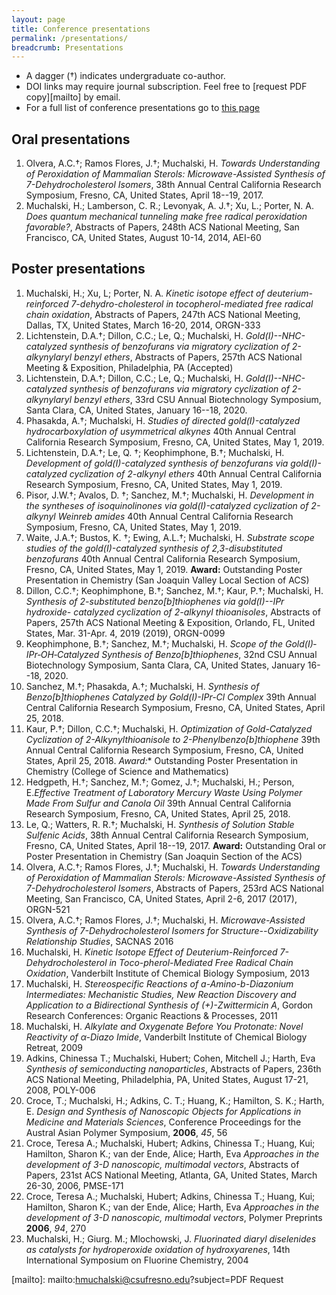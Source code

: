 ```yaml
---
layout: page
title: Conference presentations
permalink: /presentations/
breadcrumb: Presentations
---
```


* A dagger (&#8224;) indicates undergraduate co-author. 
* DOI links may require journal subscription. Feel free to [request PDF copy][mailto] by email.
* For a full list of conference presentations go to [this page](/publications)

## Oral presentations

1. Olvera, A.C.&#8224;; Ramos Flores, J.&#8224;; Muchalski, H. *Towards Understanding of Peroxidation of Mammalian Sterols: Microwave-Assisted Synthesis of 7-Dehydrocholesterol Isomers*, 38th Annual Central California Research Symposium, Fresno, CA, United States, April 18--19, 2017. 
2. Muchalski, H.; Lamberson, C. R.; Levonyak, A. J.&#8224;; Xu, L.; Porter, N. A. *Does quantum mechanical tunneling make free radical peroxidation favorable?*, Abstracts of Papers, 248th ACS National Meeting, San Francisco, CA, United States, August 10-14, 2014, AEI-60

## Poster presentations

1. Muchalski, H.; Xu, L; Porter, N. A. *Kinetic isotope effect of deuterium-reinforced 7-dehydro-cholesterol in tocopherol-mediated free radical chain oxidation*, Abstracts of Papers, 247th ACS National Meeting, Dallas, TX, United States, March 16-20, 2014, ORGN-333
2. Lichtenstein, D.A.&#8224;; Dillon, C.C.; Le, Q.; Muchalski, H. *Gold(I)--NHC-catalyzed synthesis of benzofurans via migratory cyclization of 2-alkynylaryl benzyl ethers*, Abstracts of Papers, 257th ACS National Meeting & Exposition, Philadelphia, PA (Accepted)
3. Lichtenstein, D.A.&#8224;; Dillon, C.C.; Le, Q.; Muchalski, H. *Gold(I)--NHC-catalyzed synthesis of benzofurans via migratory cyclization of 2-alkynylaryl benzyl ethers*, 33rd CSU Annual Biotechnology Symposium, Santa Clara, CA, United States, January 16--18, 2020.
4. Phasakda, A.&#8224;; Muchalski, H. *Studies of directed gold(I)-catalyzed hydrocarboxylation of usymmetrical alkynes* 40th Annual Central California Research Symposium, Fresno, CA, United States, May 1, 2019.
5. Lichtenstein, D.A.&#8224;; Le, Q. &#8224;; Keophimphone, B.&#8224;; Muchalski, H. *Development of gold(I)-catalyzed synthesis of benzofurans via gold(I)-catalyzed cyclization of 2-alkynyl ethers* 40th Annual Central California Research Symposium, Fresno, CA, United States, May 1, 2019.
6. Pisor, J.W.&#8224;; Avalos, D. &#8224;; Sanchez, M.&#8224;; Muchalski, H. *Development in the syntheses of isoquinolinones via gold(I)-catalyzed cyclization of 2-alkynyl Weinreb amides* 40th Annual Central California Research Symposium, Fresno, CA, United States, May 1, 2019.
7. Waite, J.A.&#8224;; Bustos, K. &#8224;; Ewing, A.L.&#8224;; Muchalski, H. *Substrate scope studies of the gold(I)-catalyzed synthesis of 2,3-disubstituted benzofurans* 40th Annual Central California Research Symposium, Fresno, CA, United States, May 1, 2019. **Award:** Outstanding Poster Presentation in Chemistry (San Joaquin Valley Local Section of ACS)
8. Dillon, C.C.&#8224;; Keophimphone, B.&#8224;; Sanchez, M.&#8224;; Kaur, P.&#8224;; Muchalski, H. *Synthesis of 2-substituted benzo[b]thiophenes via gold(I)--IPr hydroxide- catalyzed cyclization of 2-alkynyl thioanisoles*, Abstracts of Papers, 257th ACS National Meeting & Exposition, Orlando, FL, United States, Mar. 31-Apr. 4, 2019 (2019), ORGN-0099
9. Keophimphone, B.&#8224;; Sanchez, M.&#8224;; Muchalski, H. *Scope of the Gold(I)‐IPr‐OH‐Catalyzed Synthesis of Benzo[b]thiophenes*, 32nd CSU Annual Biotechnology Symposium, Santa Clara, CA, United States, January 16--18, 2020.
10. Sanchez, M.&#8224;; Phasakda, A.&#8224;; Muchalski, H. *Synthesis of Benzo[b]thiophenes Catalyzed by Gold(I)-IPr-Cl Complex* 39th Annual Central California Research Symposium, Fresno, CA, United States, April 25, 2018.
11. Kaur, P.&#8224;; Dillon, C.C.&#8224;; Muchalski, H. *Optimization of Gold-Catalyzed Cyclization of 2-Alkynylthioanisole to 2-Phenylbenzo[b]thiophene* 39th Annual Central California Research Symposium, Fresno, CA, United States, April 25, 2018. *Award:** Outstanding Poster Presentation in Chemistry (College of Science and Mathematics)
12. Hedgpeth, H.&#8224;; Sanchez, M.&#8224;; Gomez, J.&#8224;; Muchalski, H.; Person, E.*Effective Treatment of Laboratory Mercury Waste Using Polymer Made From Sulfur and Canola Oil* 39th Annual Central California Research Symposium, Fresno, CA, United States, April 25, 2018.
13. Le, Q.; Watters, R. R.&#8224;; Muchalski, H. *Synthesis of Solution Stable Sulfenic Acids*, 38th Annual Central California Research Symposium, Fresno, CA, United States, April 18--19, 2017. **Award:** Outstanding Oral or Poster Presentation in Chemistry (San Joaquin Section of the ACS)
14. Olvera, A.C.&#8224;; Ramos Flores, J.&#8224;; Muchalski, H. *Towards Understanding of Peroxidation of Mammalian Sterols: Microwave-Assisted Synthesis of 7-Dehydrocholesterol Isomers*, Abstracts of Papers, 253rd ACS National Meeting, San Francisco, CA, United States, April 2-6, 2017 (2017), ORGN-521
15. Olvera, A.C.&#8224;; Ramos Flores, J.&#8224;; Muchalski, H. *Microwave-Assisted Synthesis of 7-Dehydrocholesterol Isomers for Structure--Oxidizability Relationship Studies*, SACNAS 2016
16. Muchalski, H. *Kinetic Isotope Effect of Deuterium-Reinforced 7-Dehydrocholesterol in Toco-pherol-Mediated Free Radical Chain Oxidation*, Vanderbilt Institute of Chemical Biology Symposium, 2013
17. Muchalski, H. *Stereospecific Reactions of a-Amino-b-Diazonium Intermediates: Mechanistic Studies, New Reaction Discovery and Application to a Bidirectional Synthesis of (+)-Zwittermicin A*, Gordon Research Conferences: Organic Reactions & Processes, 2011
18. Muchalski, H. *Alkylate and Oxygenate Before You Protonate: Novel Reactivity of $\alpha$-Diazo Imide*, Vanderbilt Institute of Chemical Biology Retreat, 2009
19. Adkins, Chinessa T.; Muchalski, Hubert; Cohen, Mitchell J.; Harth, Eva *Synthesis of semiconducting nanoparticles*, Abstracts of Papers, 236th ACS National Meeting, Philadelphia, PA, United States, August 17-21, 2008, POLY-006
20. Croce, T.; Muchalski, H.; Adkins, C. T.; Huang, K.; Hamilton, S. K.; Harth, E. *Design and Synthesis of Nanoscopic Objects for Applications in Medicine and Materials Sciences*, Conference Proceedings for the Austral Asian Polymer Symposium, **2006**, *45*, 56
21. Croce, Teresa A.; Muchalski, Hubert; Adkins, Chinessa T.; Huang, Kui; Hamilton, Sharon K.; van der Ende, Alice; Harth, Eva *Approaches in the development of 3-D nanoscopic, multimodal vectors*, Abstracts of Papers, 231st ACS National Meeting, Atlanta, GA, United States, March 26-30, 2006, PMSE-171
22. Croce, Teresa A.; Muchalski, Hubert; Adkins, Chinessa T.; Huang, Kui; Hamilton, Sharon K.; van der Ende, Alice; Harth, Eva *Approaches in the development of 3-D nanoscopic, multimodal vectors*, Polymer Preprints **2006**, *94*, 270
23. Muchalski, H.; Giurg. M.; Mlochowski, J. *Fluorinated diaryl diselenides as catalysts for hydroperoxide oxidation of hydroxyarenes*, 14th International Symposium on Fluorine Chemistry, 2004

[cv]: /downloads/vitae.pdf
[mailto]: mailto:hmuchalski@csufresno.edu?subject=PDF Request
